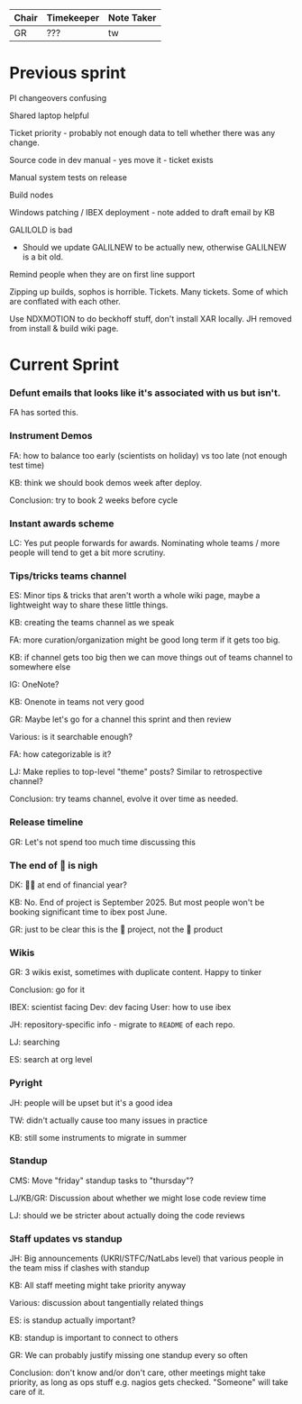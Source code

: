 | Chair | Timekeeper | Note Taker |
|-------|------------|------------|
| GR    | ???        | tw         |

# Previous sprint

PI changeovers confusing

Shared laptop helpful

Ticket priority - probably not enough data to tell whether there was any change.

Source code in dev manual - yes move it - ticket exists

Manual system tests on release

Build nodes

Windows patching / IBEX deployment - note added to draft email by KB

GALILOLD is bad
- Should we update GALILNEW to be actually new, otherwise GALILNEW is a bit old.

Remind people when they are on first line support

Zipping up builds, sophos is horrible. Tickets. Many tickets. Some of which are conflated with each other.

Use NDXMOTION to do beckhoff stuff, don't install XAR locally. JH removed from install & build wiki page.

# Current Sprint

### Defunt emails that looks like it's associated with us but isn't.

FA has sorted this.

### Instrument Demos

FA: how to balance too early (scientists on holiday) vs too late (not enough test time)

KB: think we should book demos week after deploy.

Conclusion: try to book 2 weeks before cycle

### Instant awards scheme

LC: Yes put people forwards for awards. Nominating whole teams / more people will tend to get a bit more scrutiny.

### Tips/tricks teams channel

ES: Minor tips & tricks that aren't worth a whole wiki page, maybe a lightweight way to share these little things.

KB: creating the teams channel as we speak

FA: more curation/organization might be good long term if it gets too big.

KB: if channel gets too big then we can move things out of teams channel to somewhere else

IG: OneNote?

KB: Onenote in teams not very good

GR: Maybe let's go for a channel this sprint and then review

Various: is it searchable enough?

FA: how categorizable is it?

LJ: Make replies to top-level "theme" posts? Similar to retrospective channel?

Conclusion: try teams channel, evolve it over time as needed.

### Release timeline

GR: Let's not spend too much time discussing this

### The end of 🐐 is nigh

DK: 🐐💀 at end of financial year?

KB: No. End of project is September 2025. But most people won't be booking significant time to ibex post June.

GR: just to be clear this is the 🐐 project, not the 🐐 product

### Wikis

GR: 3 wikis exist, sometimes with duplicate content. Happy to tinker

Conclusion: go for it

IBEX: scientist facing
Dev: dev facing
User: how to use ibex

JH: repository-specific info - migrate to `README` of each repo.

LJ: searching

ES: search at org level

### Pyright

JH: people will be upset but it's a good idea

TW: didn't actually cause too many issues in practice

KB: still some instruments to migrate in summer

### Standup

CMS: Move "friday" standup tasks to "thursday"?

LJ/KB/GR: Discussion about whether we might lose code review time

LJ: should we be stricter about actually doing the code reviews

### Staff updates vs standup

JH: Big announcements (UKRI/STFC/NatLabs level) that various people in the team miss if clashes with standup

KB: All staff meeting might take priority anyway

Various: discussion about tangentially related things

ES: is standup actually important?

KB: standup is important to connect to others

GR: We can probably justify missing one standup every so often

Conclusion: don't know and/or don't care, other meetings might take priority, as long as ops stuff e.g. nagios gets checked. "Someone" will take care of it.

### 